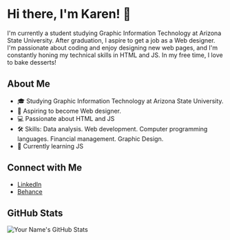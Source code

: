# Hi there, I'm Karen! 👋

I'm currently a student studying Graphic Information Technology at Arizona State University. After graduation, I aspire to get a job as a Web designer. I'm passionate about coding and enjoy designing new web pages, and I'm constantly honing my technical skills in HTML and JS. In my free time, I love to bake desserts! 

## About Me

- 🎓 Studying Graphic Information Technology at Arizona State University.
- 💼 Aspiring to become Web designer.
- 💻 Passionate about HTML and JS
- 🛠️ Skills: 
Data analysis.
Web development.
Computer programming languages.
Financial management.
Graphic Design. 
- 🌱 Currently learning JS


## Connect with Me

- [LinkedIn](https://www.linkedin.com/in/karen-vasquezc/)
- [Behance](https://www.behance.net/karenvasquez12)

## GitHub Stats

![Your Name's GitHub Stats](https://github-readme-stats.vercel.app/api?username=YourGitHubUsername&show_icons=true&theme=radical)


